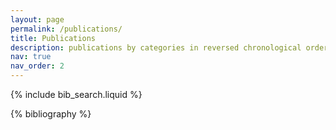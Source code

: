 ```yaml
---
layout: page
permalink: /publications/
title: Publications
description: publications by categories in reversed chronological order. * denotes equal contributions.
nav: true
nav_order: 2
---
```


<!-- _pages/publications.md -->

<!-- Bibsearch Feature -->

{% include bib_search.liquid %}

<div class="publications">

{% bibliography %}

</div>
